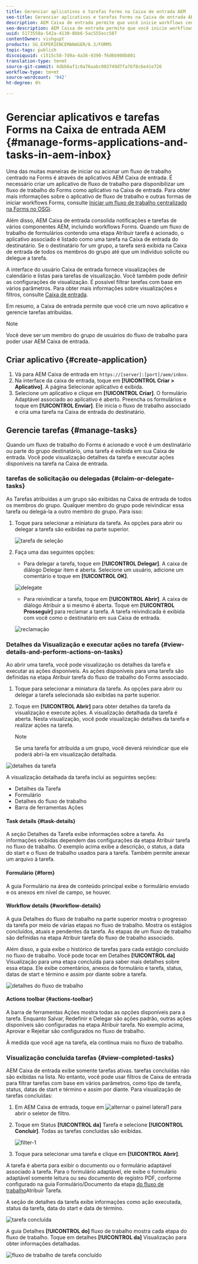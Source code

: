 ```yaml
---
title: Gerenciar aplicativos e tarefas Forms na Caixa de entrada AEM
seo-title: Gerenciar aplicativos e tarefas Forms na Caixa de entrada AEM
description: AEM Caixa de entrada permite que você inicie workflows centrados na Forms, enviando aplicativos e gerenciando tarefas.
seo-description: AEM Caixa de entrada permite que você inicie workflows centrados na Forms, enviando aplicativos e gerenciando tarefas.
uuid: 5173558a-542a-4130-8bb6-5ac555ecc507
contentOwner: vishgupt
products: SG_EXPERIENCEMANAGER/6.3/FORMS
topic-tags: publish
discoiquuid: c1515c58-7d9a-4a36-9390-f6d6b980b801
translation-type: tm+mt
source-git-commit: 4dbb6af1c0a76aabc003749d7fa76f8c6e41e726
workflow-type: tm+mt
source-wordcount: '942'
ht-degree: 0%

---
```



# Gerenciar aplicativos e tarefas Forms na Caixa de entrada AEM {#manage-forms-applications-and-tasks-in-aem-inbox}

Uma das muitas maneiras de iniciar ou acionar um fluxo de trabalho centrado na Forms é através de aplicativos AEM Caixa de entrada. É necessário criar um aplicativo de fluxo de trabalho para disponibilizar um fluxo de trabalho do Forms como aplicativo na Caixa de entrada. Para obter mais informações sobre o aplicativo de fluxo de trabalho e outras formas de iniciar workflows Forms, consulte [Iniciar um fluxo de trabalho centralizado na Forms no OSGi](/help/forms/using/aem-forms-workflow.md#launch).

Além disso, AEM Caixa de entrada consolida notificações e tarefas de vários componentes AEM, incluindo workflows Forms. Quando um fluxo de trabalho de formulários contendo uma etapa Atribuir tarefa é acionado, o aplicativo associado é listado como uma tarefa na Caixa de entrada do destinatário. Se o destinatário for um grupo, a tarefa será exibida na Caixa de entrada de todos os membros do grupo até que um indivíduo solicite ou delegue a tarefa.

A interface do usuário Caixa de entrada fornece visualizações de calendário e listas para tarefas de visualização. Você também pode definir as configurações de visualização. É possível filtrar tarefas com base em vários parâmetros. Para obter mais informações sobre visualizações e filtros, consulte [Caixa de entrada](/help/sites-authoring/inbox.md).

Em resumo, a Caixa de entrada permite que você crie um novo aplicativo e gerencie tarefas atribuídas.

>[!NOTE]
>
>Você deve ser um membro do grupo de usuários do fluxo de trabalho para poder usar AEM Caixa de entrada.

## Criar aplicativo {#create-application}

1. Vá para AEM Caixa de entrada em `https://[server]:[port]/aem/inbox`.
1. Na interface da caixa de entrada, toque em **[!UICONTROL Criar > Aplicativo]**. A página Selecionar aplicativo é exibida.
1. Selecione um aplicativo e clique em **[!UICONTROL Criar]**. O formulário Adaptável associado ao aplicativo é aberto. Preencha os formulários e toque em **[!UICONTROL Enviar]**. Ele inicia o fluxo de trabalho associado e cria uma tarefa na Caixa de entrada do destinatário.

## Gerencie tarefas {#manage-tasks}

Quando um fluxo de trabalho do Forms é acionado e você é um destinatário ou parte do grupo destinatário, uma tarefa é exibida em sua Caixa de entrada. Você pode visualização detalhes da tarefa e executar ações disponíveis na tarefa na Caixa de entrada.

### tarefas de solicitação ou delegadas {#claim-or-delegate-tasks}

As Tarefas atribuídas a um grupo são exibidas na Caixa de entrada de todos os membros do grupo. Qualquer membro do grupo pode reivindicar essa tarefa ou delegá-la a outro membro do grupo. Para isso:

1. Toque para selecionar a miniatura da tarefa. As opções para abrir ou delegar a tarefa são exibidas na parte superior.

   ![tarefa de seleção](assets/select-task.png)

1. Faça uma das seguintes opções:

   * Para delegar a tarefa, toque em **[!UICONTROL Delegar]**. A caixa de diálogo Delegar item é aberta. Selecione um usuário, adicione um comentário e toque em **[!UICONTROL OK]**.

   ![delegate](assets/delegate.png)

   * Para reivindicar a tarefa, toque em **[!UICONTROL Abrir]**. A caixa de diálogo Atribuir a si mesmo é aberta. Toque em **[!UICONTROL Prosseguir]** para reclamar a tarefa. A tarefa reivindicada é exibida com você como o destinatário em sua Caixa de entrada.

   ![reclamação](assets/claim.png)

### Detalhes da Visualização e executar ações no tarefa {#view-details-and-perform-actions-on-tasks}

Ao abrir uma tarefa, você pode visualização os detalhes da tarefa e executar as ações disponíveis. As ações disponíveis para uma tarefa são definidas na etapa Atribuir tarefa do fluxo de trabalho do Forms associado.

1. Toque para selecionar a miniatura da tarefa. As opções para abrir ou delegar a tarefa selecionada são exibidas na parte superior.
1. Toque em **[!UICONTROL Abrir]** para obter detalhes da tarefa da visualização e execute ações. A visualização detalhada da tarefa é aberta. Nesta visualização, você pode visualização detalhes da tarefa e realizar ações na tarefa.

   >[!NOTE]
   >
   >Se uma tarefa for atribuída a um grupo, você deverá reivindicar que ele poderá abri-la em visualização detalhada.

![detalhes da tarefa](assets/task-details.png)

A visualização detalhada da tarefa inclui as seguintes seções:

* Detalhes da Tarefa
* Formulário
* Detalhes do fluxo de trabalho
* Barra de ferramentas Ações

#### Task details {#task-details}

A seção Detalhes da Tarefa exibe informações sobre a tarefa. As informações exibidas dependem das configurações da etapa [](/help/sites-developing/workflows-step-ref.md) Atribuir tarefa no fluxo de trabalho. O exemplo acima exibe a descrição, o status, a data do start e o fluxo de trabalho usados para a tarefa. Também permite anexar um arquivo à tarefa.

#### Formulário {#form}

A guia Formulário na área de conteúdo principal exibe o formulário enviado e os anexos em nível de campo, se houver.

#### Workflow details {#workflow-details}

A guia Detalhes do fluxo de trabalho na parte superior mostra o progresso da tarefa por meio de várias etapas no fluxo de trabalho. Mostra os estágios concluídos, atuais e pendentes da tarefa. As etapas de um fluxo de trabalho são definidas na etapa [](/help/sites-developing/workflows-step-ref.md) Atribuir tarefa do fluxo de trabalho associado.

Além disso, a guia exibe o histórico de tarefas para cada estágio concluído no fluxo de trabalho. Você pode tocar em Detalhes **[!UICONTROL da]** Visualização para uma etapa concluída para saber mais detalhes sobre essa etapa. Ele exibe comentários, anexos de formulário e tarefa, status, datas de start e término e assim por diante sobre a tarefa.

![detalhes do fluxo de trabalho](assets/workflow-details.png)

#### Actions toolbar {#actions-toolbar}

A barra de ferramentas Ações mostra todas as opções disponíveis para a tarefa. Enquanto Salvar, Redefinir e Delegar são ações padrão, outras ações disponíveis são configuradas na etapa [](/help/sites-developing/workflows-step-ref.md)Atribuir tarefa. No exemplo acima, Aprovar e Rejeitar são configurados no fluxo de trabalho.

À medida que você age na tarefa, ela continua mais no fluxo de trabalho.

### Visualização concluída tarefas {#view-completed-tasks}

AEM Caixa de entrada exibe somente tarefas ativas. tarefas concluídas não são exibidas na lista. No entanto, você pode usar filtros de Caixa de entrada para filtrar tarefas com base em vários parâmetros, como tipo de tarefa, status, datas de start e término e assim por diante. Para visualização de tarefas concluídas:

1. Em AEM Caixa de entrada, toque em ![alternar o painel lateral1](assets/toggle-side-panel1.png) para abrir o seletor de filtro.
1. Toque em Status **[!UICONTROL da]** Tarefa e selecione **[!UICONTROL Concluir]**. Todas as tarefas concluídas são exibidas.

   ![filter-1](assets/filter-1.png)

1. Toque para selecionar uma tarefa e clique em **[!UICONTROL Abrir]**.

A tarefa é aberta para exibir o documento ou o formulário adaptável associado à tarefa. Para o formulário adaptável, ele exibe o formulário adaptável somente leitura ou seu documento de registro PDF, conforme configurado na guia Formulário/Documento da etapa [do fluxo de trabalho](/help/sites-developing/workflows-step-ref.md)Atribuir Tarefa.

A seção de detalhes da tarefa exibe informações como ação executada, status da tarefa, data do start e data de término.

![tarefa concluída](assets/completed-task.png)

A guia Detalhes **[!UICONTROL do]** fluxo de trabalho mostra cada etapa do fluxo de trabalho. Toque em detalhes **[!UICONTROL da]** Visualização para obter informações detalhadas.

![fluxo de trabalho de tarefa concluído](assets/completed-task-workflow.png)

